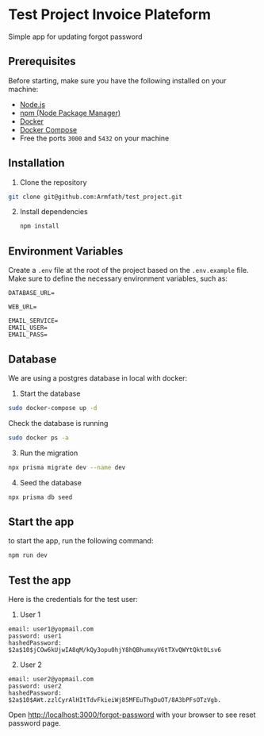 # Test Project Invoice Plateform

Simple app for updating forgot password

## Prerequisites

Before starting, make sure you have the following installed on your machine:

- [Node.js](https://nodejs.org/en/download)
- [npm (Node Package Manager)](https://www.npmjs.com/get-npm)
- [Docker](https://docs.docker.com/engine/install/)
- [Docker Compose](https://docs.docker.com/compose/install/)
- Free the ports `3000` and `5432` on your machine

## Installation

1. Clone the repository

```bash
git clone git@github.com:Armfath/test_project.git
```

2. Install dependencies

   ```bash
   npm install
   ```

## Environment Variables

Create a `.env` file at the root of the project based on the `.env.example` file. Make sure to define the necessary environment variables, such as:

```
DATABASE_URL=

WEB_URL=

EMAIL_SERVICE=
EMAIL_USER=
EMAIL_PASS=
```

## Database

We are using a postgres database in local with docker:

1. Start the database

```bash
sudo docker-compose up -d
```

Check the database is running

```bash
sudo docker ps -a
```

3. Run the migration

```bash
npx prisma migrate dev --name dev
```

4. Seed the database

```bash
npx prisma db seed
```

## Start the app

to start the app, run the following command:

```bash
npm run dev
```

## Test the app

Here is the credentials for the test user:

1. User 1

```
email: user1@yopmail.com
password: user1
hashedPassword: $2a$10$jCOw6kUjwIA8qM/kQy3opu0hjY8hQBhumxyV6tTXvQWYtQkt0Lsv6
```

2. User 2

```
email: user2@yopmail.com
password: user2
hashedPassword: $2a$10$AWt.zzlCyrAlHItTdvFkieiWj85MFEuThgDuOT/8A3bPFsOTzVgb.

```

Open [http://localhost:3000/forgot-password](http://localhost:3000/forgot-password) with your browser to see reset password page.
